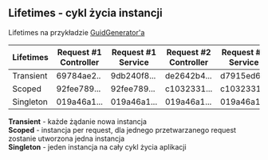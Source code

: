 ## Lifetimes - cykl życia instancji

Lifetimes na przykładzie <U>GuidGenerator'a</U>

| Lifetimes | Request #1<br/>Controller | Request #1<br/>Service |  Request #2<br/>Controller | Request #2<br/>Service |
|--|--|--|--|--|
|Transient|69784ae2..|9db240f8...|de2642b4...|d7915ed6...|
|Scoped|92fee789...|92fee789...|c1032331...|c1032331...|
|Singleton|019a46a1...|019a46a1...|019a46a1...|019a46a1...|

**Transient** - każde żądanie nowa instancja <br/>
**Scoped** - instancja per request, dla jednego przetwarzanego request zostanie utworzona jedna instancja <br/>
**Singleton** - jeden instancja na cały cykl życia aplikacji
